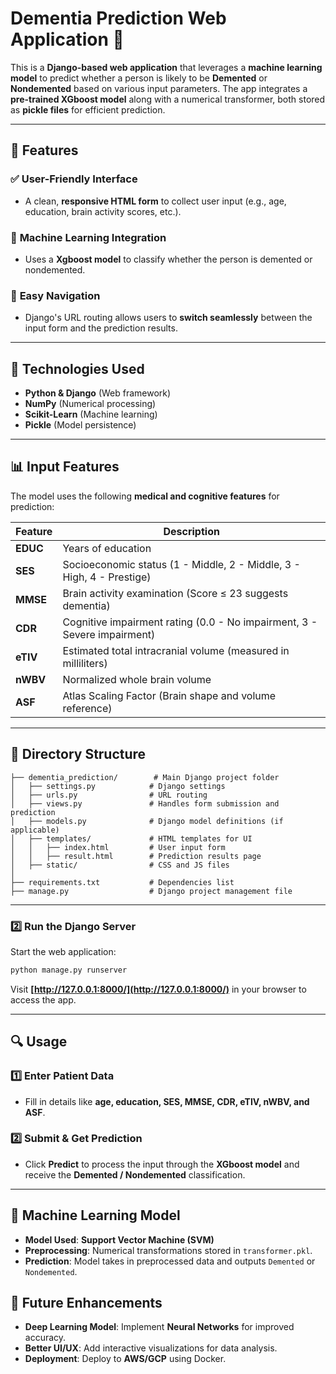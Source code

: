 # Dementia Prediction Web Application 🧠

This is a **Django-based web application** that leverages a **machine learning model** to predict whether a person is likely to be **Demented** or **Nondemented** based on various input parameters. The app integrates a **pre-trained XGboost model** along with a numerical transformer, both stored as **pickle files** for efficient prediction.

---

## 🚀 Features

### ✅ **User-Friendly Interface**
- A clean, **responsive HTML form** to collect user input (e.g., age, education, brain activity scores, etc.).

### 🤖 **Machine Learning Integration**
- Uses a **Xgboost model** to classify whether the person is demented or nondemented.

### 🔄 **Easy Navigation**
- Django's URL routing allows users to **switch seamlessly** between the input form and the prediction results.

---

## 🔧 Technologies Used
- **Python & Django** (Web framework)
- **NumPy** (Numerical processing)
- **Scikit-Learn** (Machine learning)
- **Pickle** (Model persistence)

---

## 📊 Input Features
The model uses the following **medical and cognitive features** for prediction:

| Feature | Description |
|---------|-------------|
| **EDUC** | Years of education |
| **SES** | Socioeconomic status (1 - Middle, 2 - Middle, 3 - High, 4 - Prestige) |
| **MMSE** | Brain activity examination (Score ≤ 23 suggests dementia) |
| **CDR** | Cognitive impairment rating (0.0 - No impairment, 3 - Severe impairment) |
| **eTIV** | Estimated total intracranial volume (measured in milliliters) |
| **nWBV** | Normalized whole brain volume |
| **ASF** | Atlas Scaling Factor (Brain shape and volume reference) |

---

## 📂 Directory Structure

```
├── dementia_prediction/        # Main Django project folder
│   ├── settings.py            # Django settings
│   ├── urls.py                # URL routing
│   ├── views.py               # Handles form submission and prediction
│   ├── models.py              # Django model definitions (if applicable)
│   ├── templates/             # HTML templates for UI
│   │   ├── index.html         # User input form
│   │   ├── result.html        # Prediction results page
│   ├── static/                # CSS and JS files
│
├── requirements.txt           # Dependencies list
├── manage.py                  # Django project management file
```

---

### **2️⃣ Run the Django Server**
Start the web application:
```bash
python manage.py runserver
```
Visit **[http://127.0.0.1:8000/](http://127.0.0.1:8000/)** in your browser to access the app.

---

## 🔍 Usage
### **1️⃣ Enter Patient Data**
- Fill in details like **age, education, SES, MMSE, CDR, eTIV, nWBV, and ASF**.

### **2️⃣ Submit & Get Prediction**
- Click **Predict** to process the input through the **XGboost model** and receive the **Demented / Nondemented** classification.

---

## 🧠 Machine Learning Model
- **Model Used**: **Support Vector Machine (SVM)**
- **Preprocessing**: Numerical transformations stored in `transformer.pkl`.
- **Prediction**: Model takes in preprocessed data and outputs `Demented` or `Nondemented`.



## 🔮 Future Enhancements
- **Deep Learning Model**: Implement **Neural Networks** for improved accuracy.
- **Better UI/UX**: Add interactive visualizations for data analysis.
- **Deployment**: Deploy to **AWS/GCP** using Docker.


